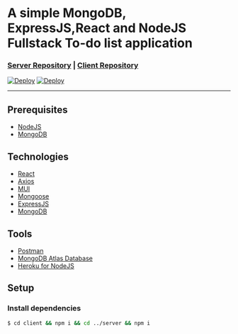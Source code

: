 A simple MongoDB, ExpressJS,React and NodeJS Fullstack To-do list application
==============
### [Server Repository](https://github.com/Finneasles/simple-mern-todo-app-server) | [Client Repository](https://github.com/Finneasles/simple-mern-todo-app-client) 

[![Deploy](https://www.herokucdn.com/deploy/button.svg)](https://heroku.com/deploy) [![Deploy](https://www.netlify.com/img/deploy/button.svg)](https://app.netlify.com/start/deploy?repository=https://github.com/Finneasles/simple-mern-todo-app-client
) 

---
 
## Prerequisites 
*    [NodeJS](https://nodejs.org/en/)
*    [MongoDB](https://www.mongodb.com/atlas/database)

## Technologies 
* [React](https://reactjs.org/)
* [Axios](https://axios-http.com/)
* [MUI](https://mui.com/)
* [Mongoose](https://www.npmjs.com/package/mongoose)
* [ExpressJS](https://expressjs.com/)
* [MongoDB](https://expressjs.com/)



## Tools
*    [Postman](https://www.postman.com/downloads/)
*    [MongoDB Atlas Database](https://www.postman.com/downloads/)
*    [Heroku for NodeJS](hhttps://devcenter.heroku.com/articles/getting-started-with-nodejs)


## Setup 
### Install dependencies
``` bash
$ cd client && npm i && cd ../server && npm i
```

